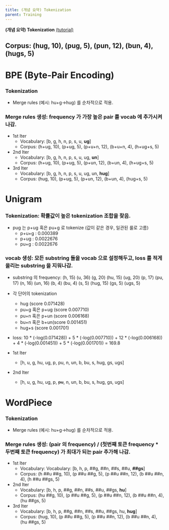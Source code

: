 ```yaml
---
title: (개념 요약) Tokenization
parent: Training
---
```


**(개념 요약) Tokenization** [(tutorial)](https://huggingface.co/learn/nlp-course/en/chapter6/5)

## Corpus: (hug, 10), (pug, 5), (pun, 12), (bun, 4), (hugs, 5)

# BPE (Byte-Pair Encoding)
### Tokenization
- Merge rules (예시: hu+g->hug) 를 순차적으로 적용.

### Merge rules 생성: frequency 가 가장 높은 pair 를 vocab 에 추가시켜나감.
- 1st Iter
   - Vocabulary: [b, g, h, n, p, s, u, **ug**]
   - Corpus: (h+ug, 10), (p+ug, 5), (p+u+n, 12), (b+u+n, 4), (h+ug+s, 5)
- 2nd Iter
   - Vocabulary: [b, g, h, n, p, s, u, ug, **un**]
   - Corpus: (h+ug, 10), (p+ug, 5), (p+un, 12), (b+un, 4), (h+ug+s, 5)
- 3rd Iter
   - Vocabulary: [b, g, h, n, p, s, u, ug, un, **hug**]
   - Corpus: (hug, 10), (p+ug, 5), (p+un, 12), (b+un, 4), (hug+s, 5)

# Unigram
### Tokenization: 확률값이 높은 tokenization 조합을 찾음.
- pug 는 p+ug 혹은 pu+g 로 tokenize (값이 같은 경우, 일관된 룰로 고름)
   - p+u+g : 0.000389
   - p+ug : 0.0022676
   - pu+g : 0.0022676 

### vocab 생성: 모든 substring 들을 vocab 으로 설정해두고, loss 를 적게 올리는 substring 을 지워나감.
- substring 의 frequency: (h, 15) (u, 36) (g, 20) (hu, 15) (ug, 20) (p, 17) (pu, 17) (n, 16) (un, 16) (b, 4) (bu, 4) (s, 5) (hug, 15) (gs, 5) (ugs, 5)

- 각 단어의 tokenization
   - hug (score 0.071428)
   - pu+g 혹은 p+ug (score 0.007710)
   - pu+n 혹은 p+un (score 0.006168)
   - bu+n 혹은 b+un(score 0.001451)
   - hug+s (score 0.001701)
- loss: 10 * (-log(0.071428)) + 5 * (-log(0.007710)) + 12 * (-log(0.006168)) + 4 * (-log(0.001451)) + 5 * (-log(0.001701)) = 169.8
- 1st Iter
   - [h, u, g, hu, ug, p, pu, n, un, b, bu, s, hug, gs, ugs]
- 2nd Iter
   - [h, u, g, hu, ug, p, ~~pu~~, n, un, b, bu, s, hug, gs, ugs]

# WordPiece
### Tokenization
- Merge rules (예시: hu+g->hug) 를 순차적으로 적용.

### Merge rules 생성: (pair 의 frequency) / (첫번째 토큰 frequency \* 두번째 토큰 frequency) 가 최대가 되는 pair 추가해 나감.
- 1st Iter
   - Vocabulary: Vocabulary: [b, h, p, ##g, ##n, ##s, ##u, **##gs**]
   - Corpus: (h ##u ##g, 10), (p ##u ##g, 5), (p ##u ##n, 12), (b ##u ##n, 4), (h ##u ##gs, 5)
- 2nd Iter
   - Vocabulary: [b, h, p, ##g, ##n, ##s, ##u, ##gs, **hu**]
   - Corpus: (hu ##g, 10), (p ##u ##g, 5), (p ##u ##n, 12), (b ##u ##n, 4), (hu ##gs, 5)
- 3rd Iter
   - Vocabulary: [b, h, p, ##g, ##n, ##s, ##u, ##gs, hu, **hug**]
   - Corpus: (hug, 10), (p ##u ##g, 5), (p ##u ##n, 12), (b ##u ##n, 4), (hu ##gs, 5)
